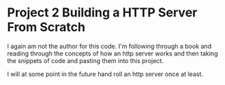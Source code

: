 # Project 2 Building a HTTP Server From Scratch

I again am not the author for this code.
I'm following through a book and reading through the concepts of how an http server works and then taking the snippets of code and pasting them into this project.

I will at some point in the future hand roll an http server once at least.
